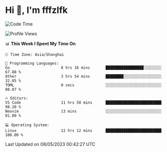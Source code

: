 # Hi 👋, I'm fffzlfk

<!--START_SECTION:waka-->
![Code Time](http://img.shields.io/badge/Code%20Time-197%20hrs%2040%20mins-blue)

![Profile Views](http://img.shields.io/badge/Profile%20Views-0-blue)

📊 **This Week I Spent My Time On** 

```text
🕑︎ Time Zone: Asia/Shanghai

💬 Programming Languages: 
Go                       8 hrs 16 mins       █████████████████░░░░░░░░   67.88 % 
Other                    3 hrs 54 mins       ████████░░░░░░░░░░░░░░░░░   32.05 % 
TOML                     0 secs              ░░░░░░░░░░░░░░░░░░░░░░░░░   00.07 % 

🔥 Editors: 
VS Code                  11 hrs 58 mins      █████████████████████████   98.20 % 
Neovim                   13 mins             ░░░░░░░░░░░░░░░░░░░░░░░░░   01.80 % 

💻 Operating System: 
Linux                    12 hrs 12 mins      █████████████████████████   100.00 % 
```


 Last Updated on 08/05/2023 00:42:27 UTC
<!--END_SECTION:waka-->
